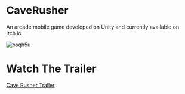 # CaveRusher
An arcade mobile game developed on Unity and currently available on Itch.io


![bsqh5u](https://github.com/balserDev/CaveRusher/assets/134951579/c454219b-8ffe-4a10-8a78-0ddbf0cfc1e1)


# Watch The Trailer
[Cave Rusher Trailer](https://www.youtube.com/watch?v=-Zbdj3WElZM&t=1s)
